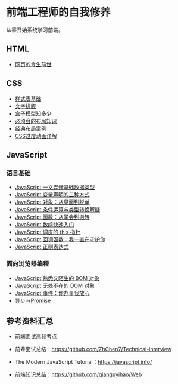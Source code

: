 # 前端工程师的自我修养

从零开始系统学习前端。

## HTML

- [网页的今生前世](HTML/01html-basic.md)

## CSS

- [样式表基础](css/basic.md)
- [文字排版](css/Typography.md)
- [盒子模型知多少](css/box.md)
- [必须会的布局知识](css/layout.md)
- [经典布局案例](css/layout-cases.md)
- [CSS过度动画详解](css/transition.md)

## JavaScript

### 语言基础
- [JavaScript 一文弄懂基础数据类型](JavaScript/datatypes/datatypes.md)
- [JavaScript 变量声明的三种方式](JavaScript/variables/variables.md)
- [JavaScript 对象：从见面到脱单](JavaScript/object/object.md)
- [JavaScript 条件运算与类型转换解疑](JavaScript/condition/condition.md)
- [JavaScript 函数：从学会到搬砖](JavaScript/function/function.md)
- [JavaScript 数组快速入门](JavaScript/array/array.md)
- [JavaScript 调皮的 this 指针](JavaScript/this/this.md)
- [JavaScript 回调函数：我一直在守护你](JavaScript/callback/callback.md)
- [JavaScript 正则表达式](JavaScript/regex/regex.md)

### 面向浏览器编程

- [JavaScript 熟悉又陌生的 BOM 对象](JavaScrip/BOM/BOM.md)
- [JavaScript 无处不在的 DOM 对象](JavaScrip/DOM/DOM.md)
- [JavaScript 事件：你办事我放心](JavaScrip/event/event.md)
- [异步与Promise](JavaScript/05promis.md)

## 参考资料汇总

- [前端面试高频考点](https://juejin.cn/post/6905294475539513352)

- 前辈面试总结：https://github.com/ZhChen7/Technical-interview

- The Modern JavaScript Tutorial：https://javascript.info/

- 前端知识总结：https://github.com/qianguyihao/Web
